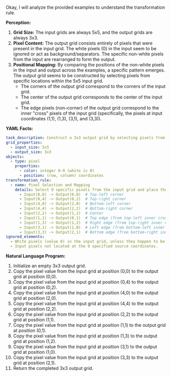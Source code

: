 Okay, I will analyze the provided examples to understand the transformation rule.

**Perception:**

1.  **Grid Size:** The input grids are always 5x5, and the output grids are always 3x3.
2.  **Pixel Content:** The output grid consists entirely of pixels that were present in the input grid. The white pixels (0) in the input seem to be ignored or act as background/separators. The specific non-white pixels from the input are rearranged to form the output.
3.  **Positional Mapping:** By comparing the positions of the non-white pixels in the input and output across the examples, a specific pattern emerges. The output grid seems to be constructed by selecting pixels from specific locations within the 5x5 input grid.
    *   The corners of the output grid correspond to the corners of the input grid.
    *   The center of the output grid corresponds to the center of the input grid.
    *   The edge pixels (non-corner) of the output grid correspond to the inner "cross" pixels of the input grid (specifically, the pixels at input coordinates (1,1), (1,3), (3,1), and (3,3)).

**YAML Facts:**


```yaml
task_description: Construct a 3x3 output grid by selecting pixels from specific locations in a 5x5 input grid.
grid_properties:
  - input_size: 5x5
  - output_size: 3x3
objects:
  - type: pixel
    properties:
      - color: integer 0-9 (white is 0)
      - position: (row, column) coordinates
transformation_rule:
  - name: Pixel Selection and Mapping
    details: Select 9 specific pixels from the input grid and place them into the 3x3 output grid according to the following coordinate mapping (input (r,c) -> output (r',c')):
      - Input(0,0) -> Output(0,0)  # Top-left corner
      - Input(0,4) -> Output(0,2)  # Top-right corner
      - Input(4,0) -> Output(2,0)  # Bottom-left corner
      - Input(4,4) -> Output(2,2)  # Bottom-right corner
      - Input(2,2) -> Output(1,1)  # Center
      - Input(1,1) -> Output(0,1)  # Top edge (from top-left inner cross)
      - Input(1,3) -> Output(1,2)  # Right edge (from top-right inner cross)
      - Input(3,1) -> Output(1,0)  # Left edge (from bottom-left inner cross)
      - Input(3,3) -> Output(2,1)  # Bottom edge (from bottom-right inner cross)
ignored_elements:
  - White pixels (value 0) in the input grid, unless they happen to be at one of the 9 selected locations (which is not the case in the examples).
  - Input pixels not located at the 9 specified source coordinates.
```


**Natural Language Program:**

1.  Initialize an empty 3x3 output grid.
2.  Copy the pixel value from the input grid at position (0,0) to the output grid at position (0,0).
3.  Copy the pixel value from the input grid at position (0,4) to the output grid at position (0,2).
4.  Copy the pixel value from the input grid at position (4,0) to the output grid at position (2,0).
5.  Copy the pixel value from the input grid at position (4,4) to the output grid at position (2,2).
6.  Copy the pixel value from the input grid at position (2,2) to the output grid at position (1,1).
7.  Copy the pixel value from the input grid at position (1,1) to the output grid at position (0,1).
8.  Copy the pixel value from the input grid at position (1,3) to the output grid at position (1,2).
9.  Copy the pixel value from the input grid at position (3,1) to the output grid at position (1,0).
10. Copy the pixel value from the input grid at position (3,3) to the output grid at position (2,1).
11. Return the completed 3x3 output grid.